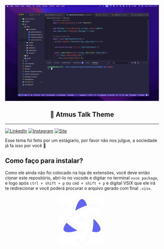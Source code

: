 
<section align="center">
  <img style="width: 38rem;" src="https://raw.githubusercontent.com/AninhaPardini/images-for-github/main/atmus-talk-theme-preview.png" alt="Banner do Tema">
</section>

<section align="center">
  <h1>🚀 Atmus Talk Theme</h1>
</section>

------

[![LinkedIn](https://img.shields.io/badge/LinkedIn-0077B5?style=for-the-badge&logo=linkedin&logoColor=white)](https://www.linkedin.com/company/atmus-tecnologia/)
[![Instagram](https://img.shields.io/badge/Instagram-E4405F?style=for-the-badge&logo=instagram&logoColor=white)](https://www.instagram.com/atmus.tecnologia)
[![Site](https://img.shields.io/badge/Nosso-Site-6366F1?style=for-the-badge&logo=Google-chrome&logoColor=white)](https://atmustalk.com.br/app/dashboard)

Esse tema foi feito por um estágiario, por favor não nos julgue, a sociedade já fa isso por você 🤝

## Como faço para instalar?

Como ele ainda não foi colocado na loja de extensões, você deve então clonar este repositório, abri-lo no vscode e digitar no terminal ```vsce package```, e logo após ```ctrl + shift + p``` ou ```cmd + shift + p``` e digital VSIX que ele irá te redirecionar e você poderá procurar o arquivo gerado com final ```.visx```.


<section align="center">
  <img src="https://github.com/AninhaPardini/images-for-github/blob/main/atmustalk-only-logo.png?raw=true"/>
</section>

